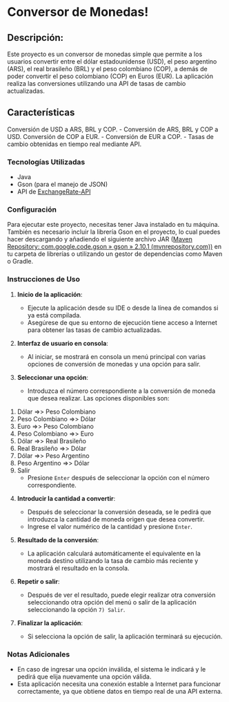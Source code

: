 # Conversor de Monedas!

## Descripción:
Este proyecto es un conversor de monedas simple que permite a los usuarios convertir entre el dólar estadounidense (USD), el peso argentino (ARS), el real brasileño (BRL) y el peso colombiano (COP), a demás de poder convertir el peso colombiano (COP) en Euros (EUR). La aplicación realiza las conversiones utilizando una API de tasas de cambio actualizadas.


## Características  
Conversión de USD a ARS, BRL y COP. - Conversión de ARS, BRL y COP a USD. Conversión de COP a EUR. - Conversión de EUR a COP. - Tasas de cambio obtenidas en tiempo real mediante API.


### Tecnologías Utilizadas  
- Java 
-  Gson (para el manejo de JSON) 
-  API de [ExchangeRate-API](https://www.exchangerate-api.com/)


### Configuración 
Para ejecutar este proyecto, necesitas tener Java instalado en tu máquina. También es necesario incluir la librería Gson en el proyecto, lo cual puedes hacer descargando y  añadiendo el siguiente archivo JAR ([Maven Repository: com.google.code.gson » gson » 2.10.1 (mvnrepository.com))](https://mvnrepository.com/artifact/com.google.code.gson/gson/2.10.1) en tu carpeta de librerías o utilizando un gestor de dependencias como Maven o Gradle.

### Instrucciones de Uso

1.  **Inicio de la aplicación**:
    
    -   Ejecute la aplicación desde su IDE o desde la línea de comandos si ya está compilada.
    -   Asegúrese de que su entorno de ejecución tiene acceso a Internet para obtener las tasas de cambio actualizadas.
2.  **Interfaz de usuario en consola**:
    
    -   Al iniciar, se mostrará en consola un menú principal con varias opciones de conversión de monedas y una opción para salir.
    
3.  **Seleccionar una opción**:
    
    -   Introduzca el número correspondiente a la conversión de moneda que desea realizar. Las opciones disponibles son:
    
1) Dólar =>>  Peso Colombiano
2) Peso Colombiano =>> Dólar
3) Euro =>> Peso Colombiano
4) Peso Colombiano =>> Euro
5) Dólar =>> Real Brasileño
6) Real Brasileño =>> Dólar
7) Dólar =>> Peso Argentino  
8) Peso Argentino =>> Dólar
9) Salir
	 -   Presione `Enter` después de seleccionar la opción con el número correspondiente.
4.  **Introducir la cantidad a convertir**:
    
    -   Después de seleccionar la conversión deseada, se le pedirá que introduzca la cantidad de moneda origen que desea convertir.
    -   Ingrese el valor numérico de la cantidad y presione `Enter`.
5.  **Resultado de la conversión**:
    
    -   La aplicación calculará automáticamente el equivalente en la moneda destino utilizando la tasa de cambio más reciente y mostrará el resultado en la consola.
6.  **Repetir o salir**:
    
    -   Después de ver el resultado, puede elegir realizar otra conversión seleccionando otra opción del menú o salir de la aplicación seleccionando la opción `7) Salir`.
7.  **Finalizar la aplicación**:
    
    -   Si selecciona la opción de salir, la aplicación terminará su ejecución.

### Notas Adicionales

-   En caso de ingresar una opción inválida, el sistema le indicará y le pedirá que elija nuevamente una opción válida.
-   Esta aplicación necesita una conexión estable a Internet para funcionar correctamente, ya que obtiene datos en tiempo real de una API externa.
